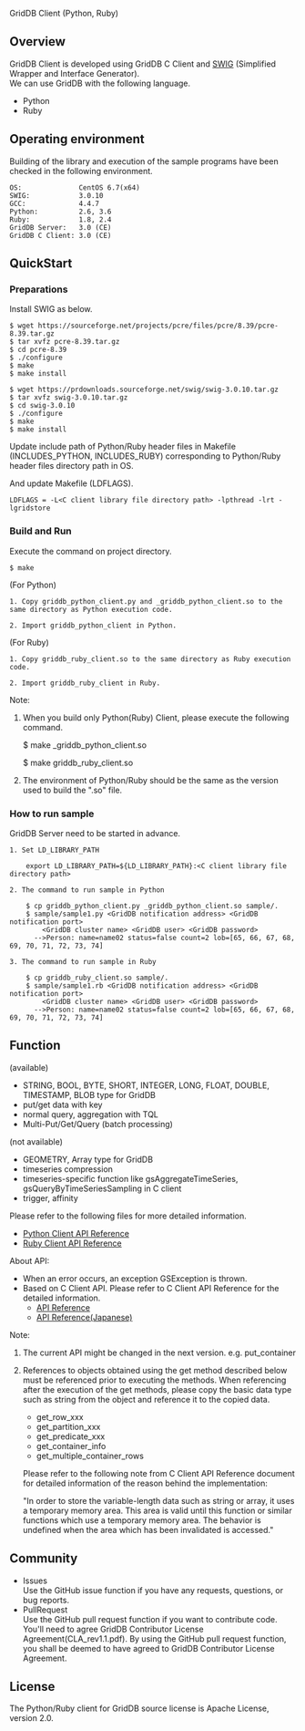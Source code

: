 GridDB Client (Python, Ruby)

## Overview

GridDB Client is developed using GridDB C Client and [SWIG](http://www.swig.org/) (Simplified Wrapper and Interface Generator).  
We can use GridDB with the following language.
 - Python
 - Ruby

## Operating environment

Building of the library and execution of the sample programs have been checked in the following environment.

    OS:              CentOS 6.7(x64)
    SWIG:            3.0.10
    GCC:             4.4.7
    Python:          2.6, 3.6
    Ruby:            1.8, 2.4
    GridDB Server:   3.0 (CE)
    GridDB C Client: 3.0 (CE)

## QuickStart
### Preparations

Install SWIG as below.

    $ wget https://sourceforge.net/projects/pcre/files/pcre/8.39/pcre-8.39.tar.gz
    $ tar xvfz pcre-8.39.tar.gz
    $ cd pcre-8.39
    $ ./configure
    $ make
    $ make install

    $ wget https://prdownloads.sourceforge.net/swig/swig-3.0.10.tar.gz
    $ tar xvfz swig-3.0.10.tar.gz
    $ cd swig-3.0.10
    $ ./configure
    $ make
    $ make install

Update include path of Python/Ruby header files in Makefile (INCLUDES_PYTHON, INCLUDES_RUBY) corresponding to Python/Ruby header files directory path in OS.

And update Makefile (LDFLAGS).  

    LDFLAGS = -L<C client library file directory path> -lpthread -lrt -lgridstore

### Build and Run 

Execute the command on project directory.

    $ make

(For Python)

    1. Copy griddb_python_client.py and _griddb_python_client.so to the same directory as Python execution code.

    2. Import griddb_python_client in Python.

(For Ruby)

    1. Copy griddb_ruby_client.so to the same directory as Ruby execution code.

    2. Import griddb_ruby_client in Ruby.

Note:
1. When you build only Python(Ruby) Client, please execute the following command.

    $ make _griddb_python_client.so

    $ make griddb_ruby_client.so

2. The environment of Python/Ruby should be the same as the version used to build the ".so" file.

### How to run sample

GridDB Server need to be started in advance.

    1. Set LD_LIBRARY_PATH

        export LD_LIBRARY_PATH=${LD_LIBRARY_PATH}:<C client library file directory path>

    2. The command to run sample in Python

        $ cp griddb_python_client.py _griddb_python_client.so sample/.  
        $ sample/sample1.py <GridDB notification address> <GridDB notification port>
            <GridDB cluster name> <GridDB user> <GridDB password>
          -->Person: name=name02 status=false count=2 lob=[65, 66, 67, 68, 69, 70, 71, 72, 73, 74]

    3. The command to run sample in Ruby

        $ cp griddb_ruby_client.so sample/.  
        $ sample/sample1.rb <GridDB notification address> <GridDB notification port>
            <GridDB cluster name> <GridDB user> <GridDB password>
          -->Person: name=name02 status=false count=2 lob=[65, 66, 67, 68, 69, 70, 71, 72, 73, 74]

## Function

(available)
- STRING, BOOL, BYTE, SHORT, INTEGER, LONG, FLOAT, DOUBLE, TIMESTAMP, BLOB type for GridDB
- put/get data with key
- normal query, aggregation with TQL
- Multi-Put/Get/Query (batch processing)

(not available)
- GEOMETRY, Array type for GridDB
- timeseries compression
- timeseries-specific function like gsAggregateTimeSeries, gsQueryByTimeSeriesSampling in C client
- trigger, affinity

Please refer to the following files for more detailed information.  
- [Python Client API Reference](https://griddb.github.io/griddb_client/PythonAPIReference.htm)
- [Ruby Client API Reference](https://griddb.github.io/griddb_client/RubyAPIReference.htm)

About API:
- When an error occurs, an exception GSException is thrown.
- Based on C Client API. Please refer to C Client API Reference for the detailed information.
  * [API Reference](https://griddb.github.io/griddb_nosql/manual/GridDB_API_Reference.html)
  * [API Reference(Japanese)](https://griddb.github.io/griddb_nosql/manual/GridDB_API_Reference_ja.html)

Note:
1. The current API might be changed in the next version. e.g. put_container
2. References to objects obtained using the get method described below must be referenced prior to executing the methods. When referencing after the execution of the get methods, please copy the basic data type such as string from the object and reference it to the copied data.
    - get_row_xxx
    - get_partition_xxx
    - get_predicate_xxx
    - get_container_info
    - get_multiple_container_rows

   Please refer to the following note from C Client API Reference document for detailed information of the reason behind the implementation:

    "In order to store the variable-length data such as string or array, it uses a temporary memory area.
    This area is valid until this function or similar functions which use a temporary memory area.
    The behavior is undefined when the area which has been invalidated is accessed."

## Community

  * Issues  
    Use the GitHub issue function if you have any requests, questions, or bug reports. 
  * PullRequest  
    Use the GitHub pull request function if you want to contribute code.
    You'll need to agree GridDB Contributor License Agreement(CLA_rev1.1.pdf).
    By using the GitHub pull request function, you shall be deemed to have agreed to GridDB Contributor License Agreement.

## License
  
  The Python/Ruby client for GridDB source license is Apache License, version 2.0.
